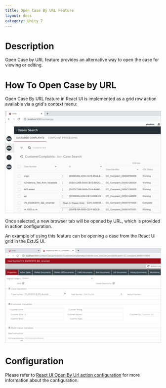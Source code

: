 ```yaml
---
title: Open Case By URL Feature
layout: docs
category: Unity 7
---
```


# Description

Open Case by URL feature provides an alternative way to open the case for viewing or editing.

# How To Open Case by URL

Open Case By URL feature in React UI is implemented as a grid row action available via a grid's context menu:

![open-case-by-url](open-case-by-url/images/open-case-by-url1.png)

Once selected, a new browser tab will be opened by URL, which is provided in action configuration.

An example of using this feature can be opening a case from the React UI grid in the ExtJS UI.

![open-case-by-url](open-case-by-url/images/open-case-by-url2.png)

# Configuration

Please refer to [React UI Open By Url action configuration](../../configuration/actions/open-by-url.md) for more information about the configuration.